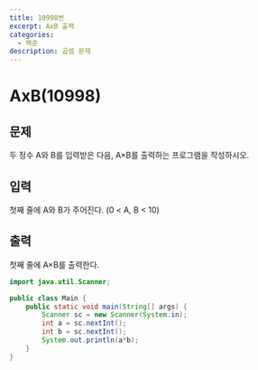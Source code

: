 ```yaml
---
title: 10998번
excerpt: AxB 출력
categories:
  - 백준
description: 곱셈 문제
---
```


# AxB\(10998\)

## 문제

두 정수 A와 B를 입력받은 다음, A×B를 출력하는 프로그램을 작성하시오.

## 입력

첫째 줄에 A와 B가 주어진다. \(0 &lt; A, B &lt; 10\)

## 출력

첫째 줄에 A×B를 출력한다.

```java
import java.util.Scanner;

public class Main {
    public static void main(String[] args) {
        Scanner sc = new Scanner(System.in);
        int a = sc.nextInt();
        int b = sc.nextInt();
        System.out.println(a*b);
    }
}
```


